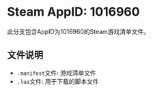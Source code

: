 # Steam AppID: 1016960

此分支包含AppID为1016960的Steam游戏清单文件。

## 文件说明

- `.manifest`文件: 游戏清单文件
- `.lua`文件: 用于下载的脚本文件
